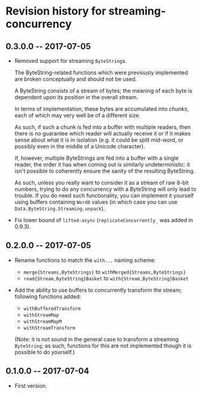 # Revision history for streaming-concurrency

## 0.3.0.0  -- 2017-07-05

* Removed support for streaming `ByteString`s.

    The ByteString-related functions which were previously implemented
    are broken conceptually and should not be used.

    A ByteString consists of a stream of bytes; the meaning of each byte
    is dependent upon its position in the overall stream.

    In terms of implementation, these bytes are accumulated into
    _chunks_, each of which may very well be of a different size.

    As such, if such a chunk is fed into a buffer with multiple readers,
    then there is no guarantee which reader will actually receive it or if
    it makes sense about what it is in isolation (e.g. it could be split
    mid-word, or possibly even in the middle of a Unicode character).

    If, however, multiple ByteStrings are fed into a buffer with a single
    reader, the order it has when coming out is similarly undeterministic:
    it isn't possible to coherently ensure the sanity of the resulting
    ByteString.

    As such, unless you really want to consider it as a stream of
    raw 8-bit numbers, trying to do any concurrency with a ByteString
    will only lead to trouble.  If you do need such functionality, you
    can implement it yourself using buffers containing `Word8` values
    (in which case you can use `Data.ByteString.Streaming.unpack`).

* Fix lower bound of `lifted-async` (`replicateConcurrently_` was
  added in 0.9.3).

## 0.2.0.0  -- 2017-07-05

* Rename functions to match the `with...` naming scheme:

    - `merge{Streams,ByteStrings}` to `withMerged{Streams,ByteStrings}`
    - `read{Stream,ByteString}Basket` to `with{Stream,ByteString}Basket`

* Add the ability to use buffers to concurrently transform the stream;
  following functions added:

    - `withBufferedTransform`
    - `withStreamMap`
    - `withStreamMapM`
    - `withStreamTransform`

    (Note: it is not sound in the general case to transform a
    streaming `ByteString`; as such, functions for this are not
    implemented though it is possible to do yourself.)

## 0.1.0.0  -- 2017-07-04

* First version.
